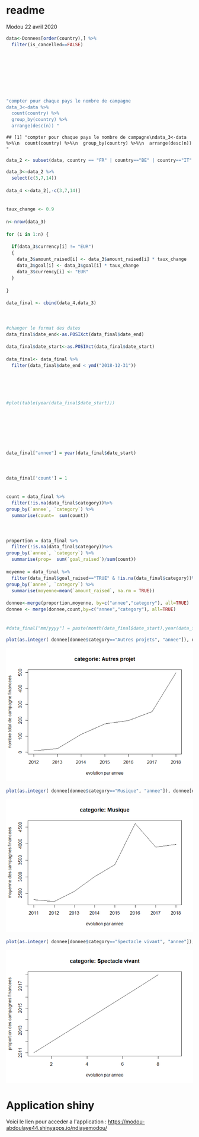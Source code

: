 readme
================
Modou
22 avril 2020

``` r
data<-Donnees[order(country),] %>%
  filter(is_cancelled==FALSE)





  


"compter pour chaque pays le nombre de campagne
data_3<-data %>%
  count(country) %>%
  group_by(country) %>%
  arrange(desc(n)) "
```

    ## [1] "compter pour chaque pays le nombre de campagne\ndata_3<-data %>%\n  count(country) %>%\n  group_by(country) %>%\n  arrange(desc(n)) "

``` r
data_2 <- subset(data, country == "FR" | country=="BE" | country=="IT" | country=="CA" | country=="ES" | country=="CH" | country=="DE" | country=="GB")
```

``` r
data_3<-data_2 %>% 
  select(c(3,7,14))

data_4 <-data_2[,-c(3,7,14)]


taux_change <- 0.9

n<-nrow(data_3)

for (i in 1:n) {

  if(data_3$currency[i] != "EUR")
  {
    data_3$amount_raised[i] <- data_3$amount_raised[i] * taux_change
    data_3$goal[i] <- data_3$goal[i] * taux_change
    data_3$currency[i] <- "EUR"
  }
  
}

data_final <- cbind(data_4,data_3)



#changer le format des dates
data_final$date_end<-as.POSIXct(data_final$date_end)

data_final$date_start<-as.POSIXct(data_final$date_start)

data_final<- data_final %>%
  filter(data_final$date_end < ymd("2018-12-31"))





#plot(table(year(data_final$date_start)))






  
data_final["annee"] = year(data_final$date_start)



data_final['count'] = 1 


count = data_final %>% 
  filter(!is.na(data_final$category))%>% 
group_by(`annee`, `category`) %>% 
  summarise(count=  sum(count))



proportion = data_final %>% 
  filter(!is.na(data_final$category))%>% 
group_by(`annee`, `category`) %>% 
  summarise(prop=  sum(`goal_raised`)/sum(count))

moyenne = data_final %>% 
  filter(data_final$goal_raised=="TRUE" & !is.na(data_final$category))%>% 
group_by(`annee`, `category`) %>% 
  summarise(moyenne=mean(`amount_raised`, na.rm = TRUE))

donnee<-merge(proportion,moyenne, by=c("annee","category"), all=TRUE)
donnee <- merge(donnee,count,by=c("annee","category"), all=TRUE)


#data_final["mm/yyyy"] = paste(month(data_final$date_start),year(data_final$date_start), sep = "-")
```

``` r
plot(as.integer( donnee[donnee$category=="Autres projets", "annee"]), donnee[donnee$category=="Autres projets", "count"],main="categorie: Autres projet",xlab="evolution par annee", ylab="nombre total de campagne financees",type = "l")
```

![](README_files/figure-markdown_github/unnamed-chunk-4-1.png)

``` r
plot(as.integer( donnee[donnee$category=="Musique", "annee"]), donnee[donnee$category=="Musique", "moyenne"],main="categorie: Musique",xlab="evolution par annee", ylab="moyenne des campagnes financees",type = "l")
```

![](README_files/figure-markdown_github/unnamed-chunk-5-1.png)

``` r
plot(as.integer( donnee[donnee$category=="Spectacle vivant", "annee"]), donnee[donnee$category=="Spectacle vivant", "proportion"],main="categorie: Spectacle vivant",xlab="evolution par annee", ylab="proportion des campagnes financees",type = "l")
```

![](README_files/figure-markdown_github/unnamed-chunk-6-1.png)

Application shiny
=================

Voici le lien pour acceder a l'application : <https://modou-abdoulaye44.shinyapps.io/ndiayemodou/>
